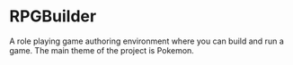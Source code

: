 # RPGBuilder
A role playing game authoring environment where you can build and run a game. The main theme of the project is Pokemon.

